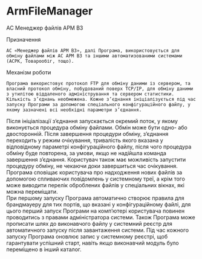 # ArmFileManager
АС Менеджер файлів АРМ ВЗ

Призначення

	АС «Менеджер файлів АРМ ВЗ», далі Програма, використовується для обміну файлами між АС АРМ ВЗ та іншими автоматизованими системами (АСРК, Товарообіг, тощо).

Механізм роботи

	Програма використовує протокол FTP для обміну даними із сервером, та власний протокол обміну, побудований поверх TCP/IP, для обміну даними з утилітою віддаленого адміністрування та сервером статистики. Кількість з’єднань необмежена. Кожне з’єднання ініціалізується під час запуску Програми за допомогою спеціального конфігураційного файлу, у якому зазначені всі необхідні параметри з’єднання.
Після ініціалізації з’єднання запускається окремий поток, у якому виконується процедура обміну файлами. Обмін може бути одно- або двосторонній. Після завершення процедури обміну, з’єднання переходить у режим очікування, тривалість якого вказана у відповідному параметрі конфігураційного файлу, після чого процедура обміну буде повторена, за умови, якщо не надійшла команда завершення з’єднання. Користувач також має можливість запустити процедуру обміну, не чекаючи доки завершиться час очікування.
Програма сповіщає користувача про надходження нових файлів за допомогою спливаючих повідомлень у системному треї, а крім того може виводити перелік оброблених файлів у спеціальних вікнах, які можна переміщати.	
При першому запуску Програма автоматично створює правила для брандмауеру для тих портів, що вказані у конфігураційному файлі, для цього перший запуск Програми на комп’ютері користувача повинен проводитись з правами адміністратора системи.
Також Програма може прописати шлях до виконавчого файлу у системний реєстр для автоматичного запуску після завантаження системи. Під час кожного запуску Програма оновлює запис у системному реєстрі, щоб гарантувати успішний старт, навіть якщо виконавчий модуль було переміщено в інший каталог.
